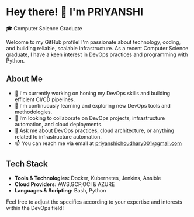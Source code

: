 # Hey there! 👋 I'm PRIYANSHI

🎓 Computer Science Graduate

Welcome to my GitHub profile! I'm passionate about technology, coding, and building reliable, scalable infrastructure. As a recent Computer Science graduate, I have a keen interest in DevOps practices and programming with Python.


## About Me

- 🔧 I'm currently working on honing my DevOps skills and building efficient CI/CD pipelines.
- 🌱 I'm continuously learning and exploring new DevOps tools and methodologies.
- 🤝 I’m looking to collaborate on DevOps projects, infrastructure automation, and cloud deployments.
- 💬 Ask me about DevOps practices, cloud architecture, or anything related to infrastructure automation.
- 📫 You can reach me via email at priyanshichoudhary001@gmail.com

## Tech Stack

- **Tools & Technologies:** Docker, Kubernetes, Jenkins, Ansible
- **Cloud Providers:** AWS,GCP,OCI & AZURE
- **Languages & Scripting:** Bash, Python

Feel free to adjust the specifics according to your expertise and interests within the DevOps field!
<!---
priyanshi-ii/priyanshi-ii is a ✨ special ✨ repository because its `README.md` (this file) appears on your GitHub profile.
You can click the Preview link to take a look at your changes.
--->

